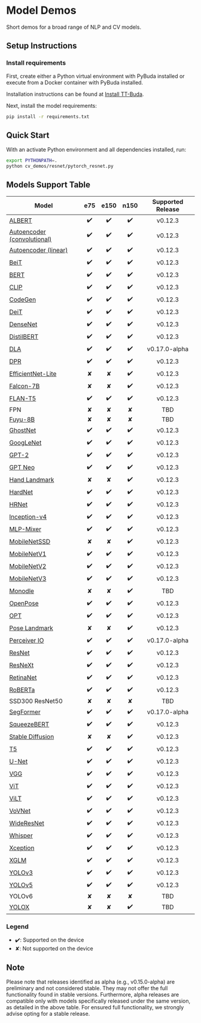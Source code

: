 # Model Demos

Short demos for a broad range of NLP and CV models.

## Setup Instructions

### Install requirements

First, create either a Python virtual environment with PyBuda installed or execute from a Docker container with PyBuda installed.

Installation instructions can be found at [Install TT-Buda](../first_5_steps/1_install_tt_buda.md).

Next, install the model requirements:

```bash
pip install -r requirements.txt
```

## Quick Start

With an activate Python environment and all dependencies installed, run:

```bash
export PYTHONPATH=.
python cv_demos/resnet/pytorch_resnet.py
```

## Models Support Table

| **Model**                                                 | **e75** | **e150** | **n150** | **Supported Release** |
| --------------------------------------------------------- | :-----: | :------: | :------: | :-------------------: |
| [ALBERT](nlp_demos/albert/)                               |   ✔️    |    ✔️    |    ✔️    |        v0.12.3        |
| [Autoencoder (convolutional)](cv_demos/conv_autoencoder/) |   ✔️    |    ✔️    |    ✔️    |        v0.12.3        |
| [Autoencoder (linear)](cv_demos/linear_autoencoder/)      |   ✔️    |    ✔️    |    ✔️    |        v0.12.3        |
| [BeiT](cv_demos/beit/)                                    |   ✔️    |    ✔️    |    ✔️    |        v0.12.3        |
| [BERT](nlp_demos/bert/)                                   |   ✔️    |    ✔️    |    ✔️    |        v0.12.3        |
| [CLIP](cv_demos/clip/)                                    |   ✔️    |    ✔️    |    ✔️    |        v0.12.3        |
| [CodeGen](nlp_demos/codegen/)                             |   ✔️    |    ✔️    |    ✔️    |        v0.12.3        |
| [DeiT](cv_demos/deit/)                                    |   ✔️    |    ✔️    |    ✔️    |        v0.12.3        |
| [DenseNet](cv_demos/densenet/)                            |   ✔️    |    ✔️    |    ✔️    |        v0.12.3        |
| [DistilBERT](nlp_demos/distilbert/)                       |   ✔️    |    ✔️    |    ✔️    |        v0.12.3        |
| [DLA](cv_demos/dla/)                                      |   ✔️    |    ✔️    |    ✔️    |        v0.17.0-alpha  |
| [DPR](nlp_demos/dpr/)                                     |   ✔️    |    ✔️    |    ✔️    |        v0.12.3        |
| [EfficientNet-Lite](cv_demos/efficientnet_lite/)          |   ✘    |    ✘    |    ✔️    |        v0.12.3        |
| [Falcon-7B](nlp_demos/falcon/)                            |   ✘    |    ✘    |    ✔️    |        v0.12.3        |
| [FLAN-T5](nlp_demos/flant5/)                              |   ✔️    |    ✔️    |    ✔️    |        v0.12.3        |
| FPN                                                       |   ✘    |    ✘    |    ✘    |          TBD          |
| [Fuyu-8B](nlp_demos/fuyu8b/)                              |   ✘    |    ✘    |    ✘    |          TBD          |
| [GhostNet](cv_demos/ghostnet/)                            |   ✔️    |    ✔️    |    ✔️    |        v0.12.3        |
| [GoogLeNet](cv_demos/googlenet/)                          |   ✔️    |    ✔️    |    ✔️    |        v0.12.3        |
| [GPT-2](nlp_demos/gpt2/)                                  |   ✔️    |    ✔️    |    ✔️    |        v0.12.3        |
| [GPT Neo](nlp_demos/gptneo/)                              |   ✔️    |    ✔️    |    ✔️    |        v0.12.3        |
| [Hand Landmark](cv_demos/landmark/)                       |   ✘    |    ✘    |    ✔️    |        v0.12.3        |
| [HardNet](cv_demos/hardnet/)                              |   ✔️    |    ✔️    |    ✔️    |        v0.12.3        |
| [HRNet](cv_demos/hrnet/)                                  |   ✔️    |    ✔️    |    ✔️    |        v0.12.3        |
| [Inception-v4](cv_demos/inceptionv4/)                     |   ✔️    |    ✔️    |    ✔️    |        v0.12.3        |
| [MLP-Mixer](cv_demos/mlpmixer/)                           |   ✔️    |    ✔️    |    ✔️    |        v0.12.3        |
| [MobileNetSSD](cv_demos/mobilenet_ssd/)                   |   ✘    |    ✘    |    ✔️    |        v0.12.3        |
| [MobileNetV1](cv_demos/mobilenet_v1/)                     |   ✔️    |    ✔️    |    ✔️    |        v0.12.3        |
| [MobileNetV2](cv_demos/mobilenet_v2/)                     |   ✔️    |    ✔️    |    ✔️    |        v0.12.3        |
| [MobileNetV3](cv_demos/mobilenet_v3/)                     |   ✔️    |    ✔️    |    ✔️    |        v0.12.3        |
| [Monodle](cv_demos/monodle/)                              |   ✘    |    ✘    |    ✔️    |          TBD          |
| [OpenPose](cv_demos/openpose/)                            |   ✔️    |    ✔️    |    ✔️    |        v0.12.3        |
| [OPT](nlp_demos/opt/)                                     |   ✔️    |    ✔️    |    ✔️    |        v0.12.3        |
| [Pose Landmark](cv_demos/landmark/)                       |   ✘    |    ✘    |    ✔️    |        v0.12.3        |
| [Perceiver IO](cv_demos/perceiverio/)                     |   ✔️    |    ✔️    |    ✔️    |        v0.17.0-alpha  |
| [ResNet](cv_demos/resnet/)                                |   ✔️    |    ✔️    |    ✔️    |        v0.12.3        |
| [ResNeXt](cv_demos/resnext/)                              |   ✔️    |    ✔️    |    ✔️    |        v0.12.3        |
| [RetinaNet](cv_demos/retinanet/)                          |   ✔️    |    ✔️    |    ✔️    |        v0.12.3        |
| [RoBERTa](nlp_demos/roberta/)                             |   ✔️    |    ✔️    |    ✔️    |        v0.12.3        |
| SSD300 ResNet50                                           |   ✘    |    ✘    |    ✘    |          TBD          |
| [SegFormer](cv_demos/segformer/)                          |   ✔️    |    ✔️    |    ✔️    |        v0.17.0-alpha  |
| [SqueezeBERT](nlp_demos/squeezebert/)                     |   ✔️    |    ✔️    |    ✔️    |        v0.12.3        |
| [Stable Diffusion](cv_demos/stable_diffusion/)            |   ✘    |    ✘    |    ✔️    |        v0.12.3        |
| [T5](nlp_demos/t5/)                                       |   ✔️    |    ✔️    |    ✔️    |        v0.12.3        |
| [U-Net](cv_demos/unet/)                                   |   ✔️    |    ✔️    |    ✔️    |        v0.12.3        |
| [VGG](cv_demos/vgg/)                                      |   ✔️    |    ✔️    |    ✔️    |        v0.12.3        |
| [ViT](cv_demos/vit/)                                      |   ✔️    |    ✔️    |    ✔️    |        v0.12.3        |
| [ViLT](cv_demos/vilt/)                                    |   ✔️    |    ✔️    |    ✔️    |        v0.12.3        |
| [VoVNet](cv_demos/vovnet/)                                |   ✔️    |    ✔️    |    ✔️    |        v0.12.3        |
| [WideResNet](cv_demos/wideresnet/)                        |   ✔️    |    ✔️    |    ✔️    |        v0.12.3        |
| [Whisper](audio_demos/whisper/)                           |   ✔️    |    ✔️    |    ✔️    |        v0.12.3        |
| [Xception](cv_demos/xception/)                            |   ✔️    |    ✔️    |    ✔️    |        v0.12.3        |
| [XGLM](nlp_demos/xglm/)                                   |   ✔️    |    ✔️    |    ✔️    |        v0.12.3        |
| [YOLOv3](cv_demos/yolo_v3/)                               |   ✔️    |    ✔️    |    ✔️    |        v0.12.3        |
| [YOLOv5](cv_demos/yolo_v5/)                               |   ✔️    |    ✔️    |    ✔️    |        v0.12.3        |
| YOLOv6                                                    |   ✘    |    ✘    |    ✘    |          TBD          |
| [YOLOX](cv_demos/yolo_x/)                                 |   ✘    |    ✘    |    ✔️    |          TBD          |

### Legend

- ✔️: Supported on the device
- ✘: Not supported on the device

## Note

Please note that releases identified as alpha (e.g., v0.15.0-alpha) are preliminary and not considered stable. They may not offer the full functionality found in stable versions. Furthermore, alpha releases are compatible only with models specifically released under the same version, as detailed in the above table. For ensured full functionality, we strongly advise opting for a stable release.

